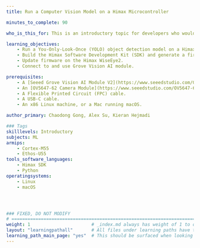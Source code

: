 ```yaml
---
title: Run a Computer Vision Model on a Himax Microcontroller

minutes_to_complete: 90

who_is_this_for: This is an introductory topic for developers who would like to learn about how to run a computer vision application on an embedded device from Himax.

learning_objectives:
    - Run a You-Only-Look-Once (YOLO) object detection model on a Himax WiseEye2 module.
    - Build the Himax Software Development Kit (SDK) and generate a firmware image file.
    - Update firmware on the Himax WiseEye2.
    - Connect to and use Grove Vision AI module.

prerequisites:
    - A [Seeed Grove Vision AI Module V2](https://www.seeedstudio.com/Grove-Vision-AI-Module-V2-p-5851.html) development board.
    - An [OV5647-62 Camera Module](https://www.seeedstudio.com/OV5647-69-1-FOV-Camera-module-for-Raspberry-Pi-3B-4B-p-5484.html).
    - A Flexible Printed Circuit (FPC) cable.
    - A USB-C cable.
    - An x86 Linux machine, or a Mac running macOS.

author_primary: Chaodong Gong, Alex Su, Kieran Hejmadi

### Tags
skilllevels: Introductory
subjects: ML
armips:
    - Cortex-M55
    - Ethos-U55
tools_software_languages:
    - Himax SDK
    - Python
operatingsystems:
    - Linux
    - macOS




### FIXED, DO NOT MODIFY
# ================================================================================
weight: 1                       # _index.md always has weight of 1 to order correctly
layout: "learningpathall"       # All files under learning paths have this same wrapper
learning_path_main_page: "yes"  # This should be surfaced when looking for related content. Only set for _index.md of learning path content.
---
```

